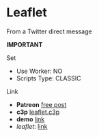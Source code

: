 # Leaflet

From a Twitter direct message

**IMPORTANT**

Set
- Use Worker: NO
- Scripts Type: CLASSIC

Link

* **Patreon** [free post](https://www.patreon.com/posts/maps-in-3-49027372)
* **c3p** [leaflet.c3p](source/c3p/leaflet.c3p)
* **demo** [link](demo)
* _leaflet_: [link](https://leafletjs.com/)
